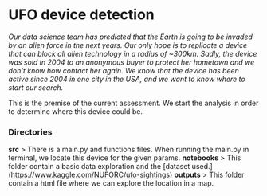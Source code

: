 # UFO device detection

_Our data science team has predicted that the Earth is going to be invaded by an alien force in the next years. Our only hope is to replicate a device that can block all alien technology in a radius of ~300km. Sadly, the device was sold in 2004 to an anonymous buyer to protect her hometown and we don't know how contact her again. We know that the device has been active since 2004 in one
city in the USA, and we want to know where to start our search._

This is the premise of the current assessment. We start the analysis in order to determine where this device could be.

### Directories
**src** > There is a main.py and functions files. When running the main.py in terminal, we locate this device for the given params.
**notebooks** > This folder contain a basic data exploration and the [dataset used.] (https://www.kaggle.com/NUFORC/ufo-sightings)
**outputs** > This folder contain a html file where we can explore the location in a map.
